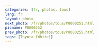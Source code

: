 ```yaml
---
categories: [fr, photos, tous]
lang: fr
layout: photo
next_photo: /fr/photos/tous/P0000251.html
picname: P0000252
prev_photo: /fr/photos/tous/P0000255.html
tags: [Toyota (White)]
---
```


